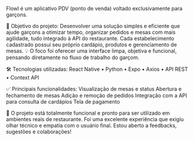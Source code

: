 Flowl é um aplicativo PDV (ponto de venda) voltado exclusivamente para garçons.

🎯 Objetivo do projeto:
 Desenvolver uma solução simples e eficiente que ajude garçons a otimizar tempo, organizar pedidos e mesas com mais agilidade, tudo integrado à API do restaurante. Cada estabelecimento cadastrado possui seu próprio cardápio, produtos e gerenciamento de mesas.
💡 O foco foi oferecer uma interface limpa, objetiva e funcional, pensando diretamente no fluxo de trabalho do garçom.

🛠️ Tecnologias utilizadas:
 React Native • Python • Expo • Axios • API REST • Context API

✅ Principais funcionalidades:
Visualização de mesas e status
Abertura e fechamento de mesas
Adição e remoção de pedidos
Integração com a API para consulta de cardápios
Tela de pagamento

📌 O projeto está totalmente funcional e pronto para ser utilizado em ambientes reais de restaurante.
Foi uma excelente experiência que exigiu olhar técnico e empatia com o usuário final. Estou aberto a feedbacks, sugestões e colaborações!
